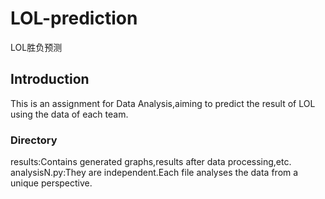 # LOL-prediction
LOL胜负预测
## Introduction
This is an assignment for Data Analysis,aiming to predict the result of LOL using the data of each team.
### Directory
results:Contains generated graphs,results after data processing,etc.
analysisN.py:They are independent.Each file analyses the data from a unique perspective.
